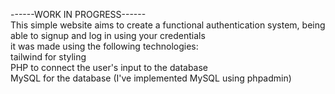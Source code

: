 ------WORK IN PROGRESS------<br>
This simple website aims to create a functional authentication system, being able to signup and log in using your credentials <br>
it was made using the following technologies:<br>
tailwind for styling<br>
PHP to connect the user's input to the database<br>
MySQL for the database (I've implemented MySQL using phpadmin)<br>


